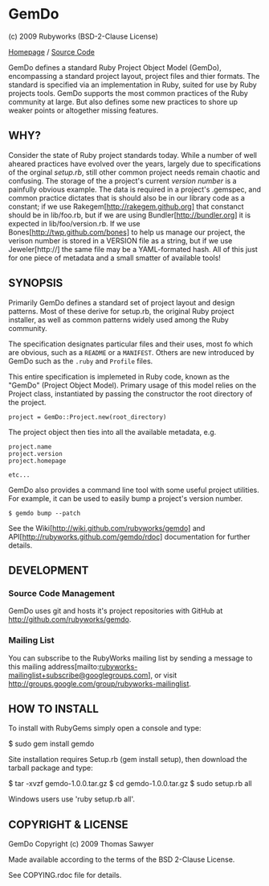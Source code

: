 # GemDo

(c) 2009 Rubyworks (BSD-2-Clause License)

[Homepage](http://rubyworks.github.com/gemdo) /
[Source Code](http://github.com/rubyworks/gemdo)


GemDo defines a standard Ruby Project Object Model (GemDo), encompassing a 
standard project layout, project files and thier formats. The standard is
specified via an implementation in Ruby, suited for use by Ruby projects
tools. GemDo supports the most common practices of the Ruby community at large.
But also defines some new practices to shore up weaker points or altogether
missing features.


## WHY?

Consider the state of Ruby project standards today. While a number of well
aheared practices have evolved over the years, largely due to specifications 
of the orginal _setup.rb_, still other common project needs remain chaotic and
confusing. The storage of the a project's current <i>version number</i> is a 
painfully obvious example. The data is required in a project's .gemspec, and
common practice dictates that is should also be in our library code as a
constant; if we use Rakegem[http://rakegem.github.org] that constanct should be
in lib/foo.rb, but if we are using Bundler[http://bundler.org] it is expected
in lib/foo/version.rb. If we use Bones[http://twp.github.com/bones] to help us
manage our project, the verison number is stored in a VERSION file as a string,
but if we use Jeweler[http://] the same file may be a YAML-formated hash. All
of this just for one piece of metadata and a small smatter of available tools!


## SYNOPSIS

Primarily GemDo defines a standard set of project layout and design patterns.
Most of these derive for setup.rb, the original Ruby project installer,
as well as common patterns widely used among the Ruby community.

The specification designates particular files and their uses, most fo which
are obvious, such as a `README` or a `MANIFEST`. Others are new introduced
by GemDo such as the `.ruby` and `Profile` files.

This entire specification is implemeted in Ruby code, known as the "GemDo"
(Project Object Model). Primary usage of this model relies on the
Project class, instantiated by passing the constructor the root directory
of the project.

    project = GemDo::Project.new(root_directory)

The project object then ties into all the available metadata, e.g.

    project.name
    project.version
    project.homepage

    etc...

GemDo also provides a command line tool with some useful project utilities.
For example, it can be used to easily bump a project's version number.

    $ gemdo bump --patch

See the Wiki[http://wiki.github.com/rubyworks/gemdo] and
API[http://rubyworks.github.com/gemdo/rdoc] documentation for further
details.


## DEVELOPMENT

### Source Code Management

GemDo uses git and hosts it's project repositories with GitHub at
http://github.com/rubyworks/gemdo.


### Mailing List

You can subscribe to the RubyWorks mailing list by sending a message to
this mailing address[mailto:rubyworks-mailinglist+subscribe@googlegroups.com],
or visit http://groups.google.com/group/rubyworks-mailinglist.


## HOW TO INSTALL

To install with RubyGems simply open a console and type:

  $ sudo gem install gemdo

Site installation requires Setup.rb (gem install setup),
then download the tarball package and type:

  $ tar -xvzf gemdo-1.0.0.tar.gz
  $ cd gemdo-1.0.0.tar.gz
  $ sudo setup.rb all

Windows users use 'ruby setup.rb all'.


## COPYRIGHT & LICENSE

GemDo Copyright (c) 2009 Thomas Sawyer

Made available according to the terms of the BSD 2-Clause License.

See COPYING.rdoc file for details.
